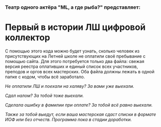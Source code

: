 ### Театр одного актёра "ML, а где рыба?" представляет:

# Первый в истории ЛШ цифровой коллектор 

С помощью этого кода можно будет узнать, сколько человек из присутствующих на Летней школе не оплатили своё пребывание с помощью сайта. Для этого потребуется только два файла: свежая версия реестра оплативших и единый список всех участников, преподов и оргов всех мастерских. Оба файла должны лежать в одной папке с кодом, чтобы всё заработало.

*Не оплатили ЛШ и поехали на халяву? За вами уже выехали.*

*Сдал налом? За тобой тоже выехали.*

*Сделала ошибку в фамилии при оплате? За тобой всё равно выехали.*

*Также за тобой выедут, если ваша мастерская сдаст списки в формате ИОФ или без отчеств. Программа пока в стадии доработки.*
